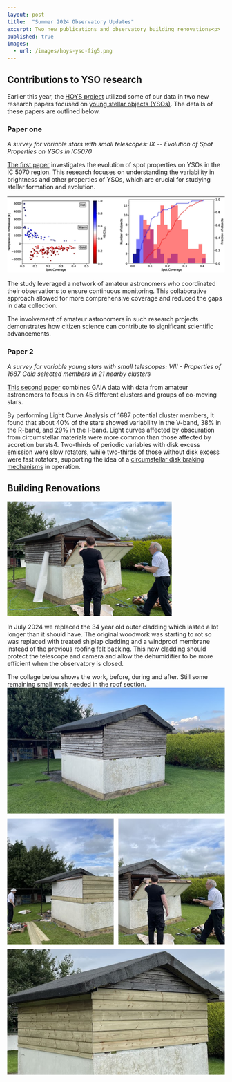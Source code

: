 ```yaml
---
layout: post
title:  "Summer 2024 Observatory Updates"
excerpt: Two new publications and observatory building renovations<p>
published: true
images:
  - url: /images/hoys-yso-fig5.png
---
```


## Contributions to YSO research

Earlier this year, the [HOYS project](https://hoys.space/science/) utilized some of our data in two new research papers focused on [young stellar objects (YSOs)](https://en.wikipedia.org/wiki/Young_stellar_object). 
The details of these papers are outlined below.

### Paper one
*A survey for variable stars with small telescopes: IX -- Evolution of Spot Properties on YSOs in IC5070*

[The first paper](https://arxiv.org/abs/2403.10595) investigates the evolution of spot properties on YSOs in the IC 5070 region. 
This research focuses on understanding the variability in brightness and other properties of YSOs, which are crucial for studying stellar formation and evolution.

![hoys-yso-fig5.png](..%2Fimages%2Fhoys-yso-fig5.png)

The study leveraged a network of amateur astronomers who coordinated their observations to ensure continuous monitoring.
This collaborative approach allowed for more comprehensive coverage and reduced the gaps in data collection.

The involvement of amateur astronomers in such research projects demonstrates how citizen science can contribute to significant scientific advancements.

### Paper 2
*A survey for variable young stars with small telescopes: VIII - Properties of 1687 Gaia selected members in 21 nearby clusters*

[This second paper](https://arxiv.org/pdf/2401.16883) combines GAIA data with data from amateur astronomers to focus in on 45 different clusters and groups of co-moving stars.

By performing Light Curve Analysis of 1687 potential cluster members, It found that about 40% of the stars showed variability in the V-band, 38% in the R-band, and 29% in the I-band.
Light curves affected by obscuration from circumstellar materials were more common than those affected by accretion bursts4.
Two-thirds of periodic variables with disk excess emission were slow rotators, while two-thirds of those without disk excess were fast rotators, supporting the idea of a [circumstellar disk braking mechanisms](https://arxiv.org/pdf/astro-ph/0603673) in operation.

## Building Renovations
![renovating.png](..%2Fimages%2Fobservatory%2Frenovating.png)

In July 2024 we replaced the 34 year old outer cladding which lasted a lot longer than it should have.
The original woodwork was starting to rot so was replaced with treated shiplap cladding and a windproof membrane instead of the previous roofing felt backing.
This new cladding should protect the telescope and camera and allow the dehumidifier to be more efficient when the observatory is closed.

The collage below shows the work, before, during and after. Still some remaining small work needed in the roof section.
![collage.jpg](..%2Fimages%2Fobservatory%2Fcollage.jpg)
